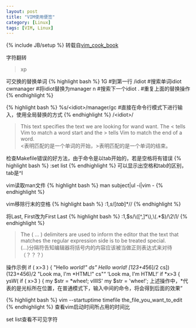 ```yaml
---
layout: post
title: "VIM使用便签"
category: [Linux]
tags: [VIM, Linux]
---
```

{% include JB/setup %}
转载自[vim_cook_book][1]

字符翻转
>xp

可交换的替换单词
{% highlight bash %}
1G              #到第一行
/idiot<enter>   #搜索单词idiot
cwmanager       #将idiot替换为manager
n               #搜索下一个idiot
.               #重复上面的替换操作
{% endhighlight %}

{% highlight bash %}
%s/\<idiot\>/manager/gc #直接在命令行模式下进行输入，使用全局替换的方式
{% endhighlight %}
/\<idiot\>/ 	
>This text specifies the text we are looking for wand want. The \< tells Vim to match a word start and the \> tells Vim to match the end of a word.  
>\<表明匹配的是一个单词的开始，\>表明匹配的是一个单词的结束。

检查Makefile错误的好方法，由于命令是以tab开始的，若是空格将有错误
{% highlight bash %}
:set list
{% endhighlight %}
可以显示出空格和tab的区别，tab是^I

vim读取man文件
{% highlight bash %}
man subject|ul -i|vim -
{% endhighlight %}

vim移除行末的空格
{% highlight bash %}
:1,$s/[tab]*$//
{% endhighlight %}

将Last, First改为First Last
{% highlight bash %}
:1,$s/\([^,]*\),\(.*$\)/\2\1/
{% endhighlight %}
>The \( ... \) delimiters are used to inform the editor that the text that matches the regular expression side is to be treated special.  
>\(...\)分隔符告知编辑器将括号内的内容应该被当做正则表达式来对待（？？？）

操作示例
    if ( x>3 ) {
      "Hello *world!"           ds"         Hello world!
      [123+4*56]/2              cs])        (123+456)/2
      "Look ma, I'm *HTML!"     cs"<q>      <q>Look ma, I'm HTML!</q>
      if *x>3 {                 ysW(        if ( x>3 ) {
      my $str = *whee!;         vllllS'     my $str = 'whee!';
上述操作中，\*代表的是光标所在位置，在普通模式下，输入中间的命令，将会得到后面的效果

{% highlight bash %}
vim --startuptime timefile the_file_you_want_to_edit
{% endhighlight %}
查看vim启动时间所占用的时间比

set list查看不可见字符

[1]:http://www.oualline.com/vim-cook.html "vim_cook_book"

